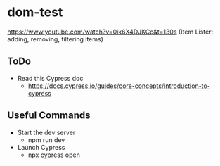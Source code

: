 # dom-test
https://www.youtube.com/watch?v=0ik6X4DJKCc&t=130s
(Item Lister: adding, removing, filtering items)

## ToDo

- Read this Cypress doc
    * https://docs.cypress.io/guides/core-concepts/introduction-to-cypress

## Useful Commands

- Start the dev server
    * npm run dev
- Launch Cypress
    * npx cypress open
